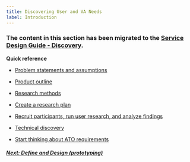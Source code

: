 ```yaml
---
title: Discovering User and VA Needs
label: Introduction
---
```


### The content in this section has been migrated to the <a title="go to Discovery" href="https://department-of-veterans-affairs.github.io/va-digital-service-handbook/service-design/discovery" target="_blank">Service Design Guide - Discovery</a>.

**Quick reference**

* <a title="go to problem statement" href="https://department-of-veterans-affairs.github.io/va-digital-service-handbook/service-design/related/other-resources/problem-statement" target="_blank">Problem statements and assumptions</a>

* <a title="go to product outline" href="https://department-of-veterans-affairs.github.io/va-digital-service-handbook/service-design/related/other-resources/product-outline" target="_blank">Product outline</a>

* <a title="go to research methods" href="https://methods.18f.gov/discover/" target="_blank">Research methods</a>

* <a title="go to research methods" href="https://department-of-veterans-affairs.github.io/va-digital-service-handbook/service-design/related/user-research#create-a-research-plan" target="_blank">Create a research plan</a>

* <a title="go to research methods" href="https://department-of-veterans-affairs.github.io/va-digital-service-handbook/service-design/related/user-research#plan-a-research-sprint" target="_blank">Recruit participants, run user research, and analyze findings</a>

* <a title="go to research methods" href="https://department-of-veterans-affairs.github.io/va-digital-service-handbook/service-design/related/other-resources/technical-discovery" target="_blank">Technical discovery</a>

* <a title="go to research methods" href="https://department-of-veterans-affairs.github.io/va-digital-services-platform-docs/docs/deploy-your-app/ato.html" target="_blank">Start thinking about ATO requirements</a>


<!-- Next Button -->
<a href='/docs/define-and-design/define-and-design-introduction'><div class="next-button"><h5 class="next-text">Next: Define and Design (prototyping)</h5></div></a>

